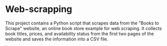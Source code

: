 # Web-scrapping
This project contains a Python script that scrapes data from the "Books to Scrape" website, an online book store example for web scraping. It collects book titles, prices, and availability status from the first two pages of the website and saves the information into a CSV file.  
